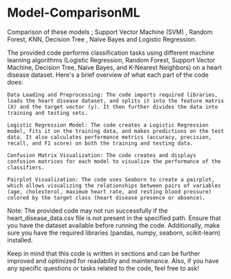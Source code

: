 # Model-ComparisonML
Comparison of these models ; Support Vector Machine (SVM) , Random Forest, KNN, Decision Tree ,  Naïve Bayes and Logistic Regression.


The provided code performs classification tasks using different machine learning algorithms (Logistic Regression, Random Forest, Support Vector Machine, Decision Tree, Naive Bayes, and K-Nearest Neighbors) on a heart disease dataset. Here's a brief overview of what each part of the code does:

    Data Loading and Preprocessing: The code imports required libraries, loads the heart disease dataset, and splits it into the feature matrix (X) and the target vector (y). It then further divides the data into training and testing sets.

    Logistic Regression Model: The code creates a Logistic Regression model, fits it on the training data, and makes predictions on the test data. It also calculates performance metrics (accuracy, precision, recall, and F1 score) on both the training and testing data.

    Confusion Matrix Visualization: The code creates and displays confusion matrices for each model to visualize the performance of the classifiers.

    Pairplot Visualization: The code uses Seaborn to create a pairplot, which allows visualizing the relationships between pairs of variables (age, cholesterol, maximum heart rate, and resting blood pressure) colored by the target class (heart disease presence or absence).

Note: The provided code may not run successfully if the heart_disease_data.csv file is not present in the specified path. Ensure that you have the dataset available before running the code. Additionally, make sure you have the required libraries (pandas, numpy, seaborn, scikit-learn) installed.

Keep in mind that this code is written in sections and can be further improved and optimized for readability and maintenance. Also, if you have any specific questions or tasks related to the code, feel free to ask!
